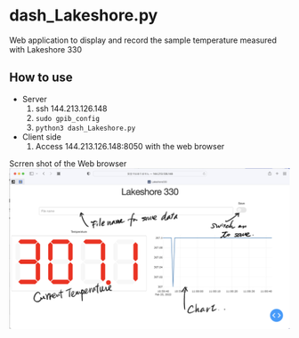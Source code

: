 # dash_Lakeshore.py

Web application to display and record the sample temperature measured with Lakeshore 330

## How to use

- Server
  1. ssh 144.213.126.148
  2. `sudo gpib_config`
  3. `python3 dash_Lakeshore.py`
- Client side
  1. Access 144.213.126.148:8050 with the web browser

Scrren shot of the Web browser
![実行画面](./dash_Lakeshore330.png)
